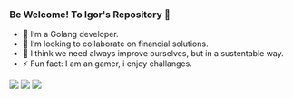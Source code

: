 ### Be Welcome! To Igor's Repository  👋

<!--
**YngviWarrior/yngviwarrior** is a ✨ _special_ ✨ repository because its `README.md` (this file) appears on your GitHub profile.
-->

- 🌱 I’m a Golang developer.
- 👯 I’m looking to collaborate on financial solutions.
- 🤔 I think we need always improve ourselves, but in a sustentable way.
- ⚡ Fun fact: I am an gamer, i enjoy challanges.

<!-- div align="center">
  <a href="https://github.com/YngviWarrior">
  <img height="180em" src="https://github-readme-stats.vercel.app/api?username=YngviWarrior&show_icons=true&theme=radical&include_all_commits=true&count_private=true"/>
  <img height="180em" src="https://github-readme-stats.vercel.app/api/top-langs/?username=YngviWarrior&layout=compact&langs_count=7&theme=radical"/>
</div>
<div style="display: inline_block"><br>
  <img align="center" alt="YngvirWarrior-HTML" height="30" width="40" src="https://raw.githubusercontent.com/devicons/devicon/master/icons/html5/html5-original.svg">
  <img align="center" alt="YngvirWarrior-CSS" height="30" width="40" src="https://raw.githubusercontent.com/devicons/devicon/master/icons/css3/css3-original.svg">        
  <img align="center" alt="YngvirWarrior-JS" height="30" width="40" src="https://raw.githubusercontent.com/devicons/devicon/master/icons/javascript/javascript-plain.svg">
  <img align="center" alt="YngvirWarrior-PHP" height="30" width="40" src="https://cdn.jsdelivr.net/gh/devicons/devicon/icons/php/php-original.svg">       
  <img align="center" alt="YngvirWarrior-GoLang" height="30" width="40" src="https://cdn.jsdelivr.net/gh/devicons/devicon/icons/go/go-original.svg">
  <img align="center" alt="YngvirWarrior-Solidity" height="30" width="40" src="https://cdn.jsdelivr.net/gh/devicons/devicon/icons/solidity/solidity-original.svg">
  <img align="center" alt="YngvirWarrior-NodeJS" height="30" width="40" src="https://cdn.jsdelivr.net/gh/devicons/devicon/icons/nodejs/nodejs-original.svg">
  <img align="center" alt="YngvirWarrior-Vue" height="30" width="40" src="https://cdn.jsdelivr.net/gh/devicons/devicon/icons/vuejs/vuejs-original.svg">
  <img align="center" alt="YngvirWarrior-React" height="30" width="40" src="https://cdn.jsdelivr.net/gh/devicons/devicon/icons/react/react-original.svg"> 
  <img align="center" alt="YngvirWarrior-TS" height="30" width="40" src="https://cdn.jsdelivr.net/gh/devicons/devicon/icons/typescript/typescript-original.svg"> 
  <img align="center" alt="YngvirWarrior-Docker" height="30" width="40" src="https://cdn.jsdelivr.net/gh/devicons/devicon/icons/docker/docker-original.svg"> 
</div>
 -->

<div>
  <a href="https://discord.gg/3V2SNaFK" target="_blank"><img src="https://img.shields.io/badge/Discord-7289DA?style=for-the-badge&logo=discord&logoColor=white" target="_blank"></a> 
  <a href = "mailto:igor.desenvolvedor.full@gmail.com"><img src="https://img.shields.io/badge/-Gmail-%23333?style=for-the-badge&logo=gmail&logoColor=white" target="_blank"></a>
  <a href="https://www.linkedin.com/in/igorasilva/" target="_blank"><img src="https://img.shields.io/badge/-LinkedIn-%230077B5?style=for-the-badge&logo=linkedin&logoColor=white" target="_blank"></a>
</div>
